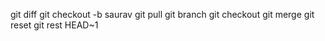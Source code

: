 git diff
git checkout -b saurav
git pull 
git branch
git checkout
git merge
git reset
git rest HEAD~1
